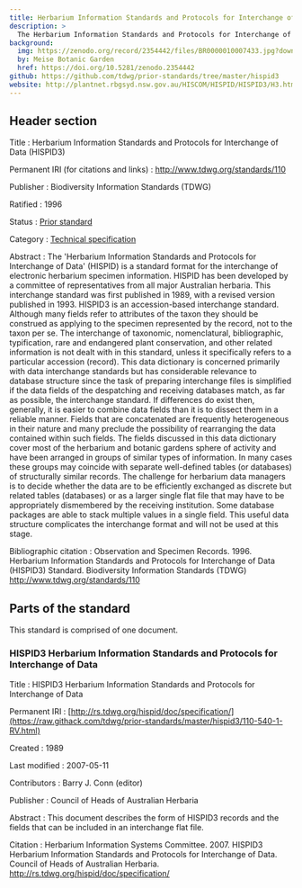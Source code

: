 ```yaml
---
title: Herbarium Information Standards and Protocols for Interchange of Data (HISPID3)
description: >
  The Herbarium Information Standards and Protocols for Interchange of Data (HISPID) is a standard format for the interchange of electronic herbarium specimen information.
background:
  img: https://zenodo.org/record/2354442/files/BR0000010007433.jpg?download=1
  by: Meise Botanic Garden
  href: https://doi.org/10.5281/zenodo.2354442
github: https://github.com/tdwg/prior-standards/tree/master/hispid3
website: http://plantnet.rbgsyd.nsw.gov.au/HISCOM/HISPID/HISPID3/H3.html
---
```


## Header section

Title
: Herbarium Information Standards and Protocols for Interchange of Data (HISPID3)

Permanent IRI (for citations and links)
: <http://www.tdwg.org/standards/110>

Publisher
: Biodiversity Information Standards (TDWG)

Ratified
: 1996

Status
: [Prior standard](/standards/status-and-categories/#status)

Category
: [Technical specification](/standards/status-and-categories/#category)

Abstract
: The 'Herbarium Information Standards and Protocols for Interchange of Data' (HISPID) is a standard format for the interchange of electronic herbarium specimen information. HISPID has been developed by a committee of representatives from all major Australian herbaria. This interchange standard was first published in 1989, with a revised version published in 1993. HISPID3 is an accession-based interchange standard. Although many fields refer to attributes of the taxon they should be construed as applying to the specimen represented by the record, not to the taxon per se. The interchange of taxonomic, nomenclatural, bibliographic, typification, rare and endangered plant conservation, and other related information is not dealt with in this standard, unless it specifically refers to a particular accession (record). This data dictionary is concerned primarily with data interchange standards but has considerable relevance to database structure since the task of preparing interchange files is simplified if the data fields of the despatching and receiving databases match, as far as possible, the interchange standard. If differences do exist then, generally, it is easier to combine data fields than it is to dissect them in a reliable manner. Fields that are concatenated are frequently heterogeneous in their nature and many preclude the possibility of rearranging the data contained within such fields. The fields discussed in this data dictionary cover most of the herbarium and botanic gardens sphere of activity and have been arranged in groups of similar types of information. In many cases these groups may coincide with separate well-defined tables (or databases) of structurally similar records. The challenge for herbarium data managers is to decide whether the data are to be efficiently exchanged as discrete but related tables (databases) or as a larger single flat file that may have to be appropriately dismembered by the receiving institution. Some database packages are able to stack multiple values in a single field. This useful data structure complicates the interchange format and will not be used at this stage.

Bibliographic citation
:  Observation and Specimen Records. 1996. Herbarium Information Standards and Protocols for Interchange of Data (HISPID3) Standard. Biodiversity Information Standards (TDWG) <http://www.tdwg.org/standards/110>

## Parts of the standard

This standard is comprised of one document.

### HISPID3 Herbarium Information Standards and Protocols for Interchange of Data

Title
: HISPID3 Herbarium Information Standards and Protocols for Interchange of Data

Permanent IRI
: [http://rs.tdwg.org/hispid/doc/specification/](https://raw.githack.com/tdwg/prior-standards/master/hispid3/110-540-1-RV.html)

Created
: 1989

Last modified
: 2007-05-11

Contributors
: Barry J. Conn (editor)

Publisher
: Council of Heads of Australian Herbaria

Abstract
: This document describes the form of HISPID3 records and the fields that can be included in an interchange flat file.

Citation
: Herbarium Information Systems Committee. 2007. HISPID3 Herbarium Information Standards and Protocols for Interchange of Data. Council of Heads of Australian Herbaria. <http://rs.tdwg.org/hispid/doc/specification/>


